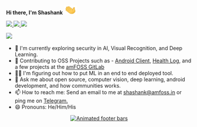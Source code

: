 <p >
	<a> <strong> Hi there, I'm Shashank <img src="https://github.com/ABSphreak/ABSphreak/blob/master/gifs/Hi.gif" width="35px" height="25px"> </strong></a>
</p>


<p>
<a href="https://twitter.com/iamsh4shank"><img src="https://img.shields.io/badge/twitter-@iamsh4shank-1da1f2?style=flat-square&logo=twitter">  </a>
<a href="https://www.linkedin.com/in/iamsh4shank/"><img src="https://img.shields.io/badge/linkedin-iamsh4shank-0077b5?style=flat-square&logo=linkedin">  </a>
<a href="[https://iamsh4shank.me/](https://iamsh4shank.github.io/)"><img src="https://img.shields.io/badge/website-iamsh4shank.me-1f425f?style=flat-square">  </a>
</p>

![](https://komarev.com/ghpvc/?username=iamsh4shank)

* :rocket: I'm currently exploring security in AI, Visual Recognition, and Deep Learning.
* 🔭 Contributing to OSS Projects such as - <a href = "https://github.com/openMF/android-client">Android Client</a>, <a href = "https://github.com/Technical-Hackers/Health-Log">Health Log</a>, and a few projects at the <a href = "https://github.com/Technical-Hackers/Health-Log">amFOSS GitLab</a> 
* :man_technologist: I'm figuring out how to put ML in an end to end deployed tool.
* :speech_balloon: Ask me about open source, computer vision, deep learning, android development, and how communities works.
* 📫 How to reach me: Send an email to me at [shashank@amfoss.in](mailto:shashank@amfoss.in) or ping me on <a href = "https://t.me/iamsh4shank"> Telegram.</a>
* :smile: Pronouns: He/Him/His </a>


<p align="center"><a href="https://github.com/iamsh4shank"><img src="https://github-readme-stats-sigma-five.vercel.app/api?username=iamsh4shank&theme=vision-friendly-dark&show_icons=true&hide_border=true" alt="Animated footer bars" /></a></p>
 
<!--
**robustTechie/robustTechie** is a ✨ _special_ ✨ repository because its `README.md` (this file) appears on your GitHub profile.

Here are some ideas to get you started:

--
